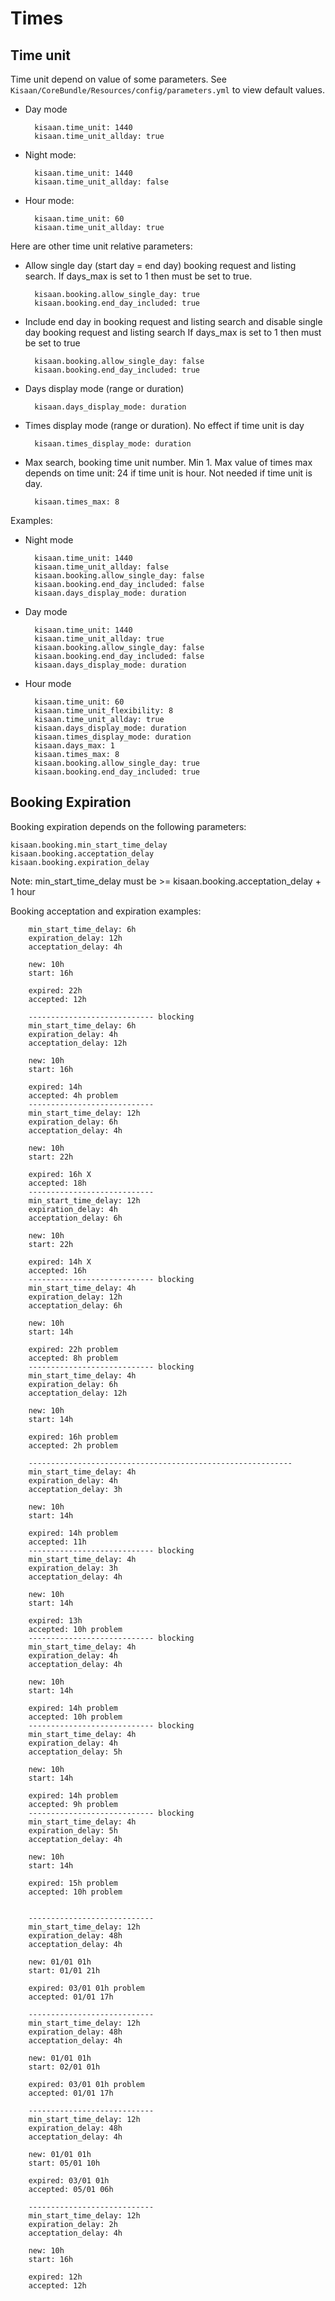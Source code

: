 # Times

## Time unit

Time unit depend on value of some parameters.
See `Kisaan/CoreBundle/Resources/config/parameters.yml` to view default values.

* Day mode

        kisaan.time_unit: 1440
        kisaan.time_unit_allday: true

* Night mode:

        kisaan.time_unit: 1440
        kisaan.time_unit_allday: false

* Hour mode:

        kisaan.time_unit: 60
        kisaan.time_unit_allday: true


Here are other time unit relative parameters:

* Allow single day (start day = end day) booking request and listing search. 
    If days_max is set to 1 then must be set to true.

        kisaan.booking.allow_single_day: true
        kisaan.booking.end_day_included: true

* Include end day in booking request and listing search and disable single day booking request and listing search
    If days_max is set to 1 then must be set to true

        kisaan.booking.allow_single_day: false
        kisaan.booking.end_day_included: true

* Days display mode (range or duration)

        kisaan.days_display_mode: duration

* Times display mode (range or duration). No effect if time unit is day

        kisaan.times_display_mode: duration

* Max search, booking time unit number. Min 1. Max value of times max depends on time unit: 24 if time unit is hour.
Not needed if time unit is day.

        kisaan.times_max: 8


Examples:

* Night mode

        kisaan.time_unit: 1440
        kisaan.time_unit_allday: false
        kisaan.booking.allow_single_day: false
        kisaan.booking.end_day_included: false
        kisaan.days_display_mode: duration

* Day mode

        kisaan.time_unit: 1440
        kisaan.time_unit_allday: true
        kisaan.booking.allow_single_day: false
        kisaan.booking.end_day_included: false
        kisaan.days_display_mode: duration

* Hour mode

        kisaan.time_unit: 60
        kisaan.time_unit_flexibility: 8
        kisaan.time_unit_allday: true
        kisaan.days_display_mode: duration
        kisaan.times_display_mode: duration
        kisaan.days_max: 1
        kisaan.times_max: 8
        kisaan.booking.allow_single_day: true
        kisaan.booking.end_day_included: true


## Booking Expiration

Booking expiration depends on the following parameters: 

    kisaan.booking.min_start_time_delay
    kisaan.booking.acceptation_delay
    kisaan.booking.expiration_delay

Note: min_start_time_delay must be >= kisaan.booking.acceptation_delay + 1 hour

Booking acceptation and expiration examples:

        min_start_time_delay: 6h
        expiration_delay: 12h
        acceptation_delay: 4h
        
        new: 10h
        start: 16h
        
        expired: 22h
        accepted: 12h
        
        ---------------------------- blocking
        min_start_time_delay: 6h
        expiration_delay: 4h
        acceptation_delay: 12h
        
        new: 10h
        start: 16h
        
        expired: 14h
        accepted: 4h problem
        ----------------------------
        min_start_time_delay: 12h
        expiration_delay: 6h
        acceptation_delay: 4h
        
        new: 10h
        start: 22h
        
        expired: 16h X
        accepted: 18h
        ----------------------------
        min_start_time_delay: 12h
        expiration_delay: 4h
        acceptation_delay: 6h
        
        new: 10h
        start: 22h
        
        expired: 14h X
        accepted: 16h
        ---------------------------- blocking
        min_start_time_delay: 4h
        expiration_delay: 12h
        acceptation_delay: 6h
        
        new: 10h
        start: 14h
        
        expired: 22h problem
        accepted: 8h problem
        ---------------------------- blocking
        min_start_time_delay: 4h
        expiration_delay: 6h
        acceptation_delay: 12h
        
        new: 10h
        start: 14h
        
        expired: 16h problem
        accepted: 2h problem
        
        -----------------------------------------------------------
        min_start_time_delay: 4h
        expiration_delay: 4h
        acceptation_delay: 3h
        
        new: 10h
        start: 14h
        
        expired: 14h problem
        accepted: 11h
        ---------------------------- blocking
        min_start_time_delay: 4h
        expiration_delay: 3h
        acceptation_delay: 4h
        
        new: 10h
        start: 14h
        
        expired: 13h
        accepted: 10h problem
        ---------------------------- blocking
        min_start_time_delay: 4h
        expiration_delay: 4h
        acceptation_delay: 4h
        
        new: 10h
        start: 14h
        
        expired: 14h problem
        accepted: 10h problem
        ---------------------------- blocking
        min_start_time_delay: 4h
        expiration_delay: 4h
        acceptation_delay: 5h
        
        new: 10h
        start: 14h
        
        expired: 14h problem
        accepted: 9h problem
        ---------------------------- blocking
        min_start_time_delay: 4h
        expiration_delay: 5h
        acceptation_delay: 4h
        
        new: 10h
        start: 14h
        
        expired: 15h problem
        accepted: 10h problem
        
        
        ----------------------------
        min_start_time_delay: 12h
        expiration_delay: 48h
        acceptation_delay: 4h
        
        new: 01/01 01h
        start: 01/01 21h
        
        expired: 03/01 01h problem
        accepted: 01/01 17h
        
        ----------------------------
        min_start_time_delay: 12h
        expiration_delay: 48h
        acceptation_delay: 4h
        
        new: 01/01 01h
        start: 02/01 01h
        
        expired: 03/01 01h problem
        accepted: 01/01 17h
        
        ----------------------------
        min_start_time_delay: 12h
        expiration_delay: 48h
        acceptation_delay: 4h
        
        new: 01/01 01h
        start: 05/01 10h
        
        expired: 03/01 01h
        accepted: 05/01 06h
        
        ----------------------------
        min_start_time_delay: 12h
        expiration_delay: 2h
        acceptation_delay: 4h
        
        new: 10h
        start: 16h
        
        expired: 12h
        accepted: 12h


